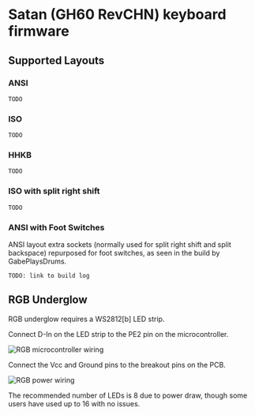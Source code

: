 Satan (GH60 RevCHN) keyboard firmware
=====================================

## Supported Layouts

### ANSI
`TODO`

### ISO
`TODO`

### HHKB
`TODO`

### ISO with split right shift
`TODO`

### ANSI with Foot Switches

ANSI layout extra sockets (normally used for split right shift and split backspace) repurposed for foot switches, as seen in the build by GabePlaysDrums.

`TODO: link to build log`

## RGB Underglow

RGB underglow requires a WS2812[b] LED strip.  

Connect D-In on the LED strip to the PE2 pin on the microcontroller.

![RGB microcontroller wiring](controller.jpg)

Connect the Vcc and Ground pins to the breakout pins on the PCB.

![RGB power wiring](power.jpg)

The recommended number of LEDs is 8 due to power draw, though some users have used up to 16 with no issues.